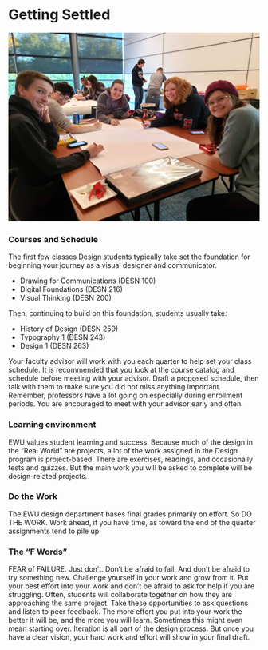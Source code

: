 # Getting Settled

![](../.gitbook/assets/20191011_173542.jpg)

### **Courses and Schedule**

The first few classes Design students typically take set the foundation for beginning your journey as a visual designer and communicator.

* Drawing for Communications \(DESN 100\)
* Digital Foundations \(DESN 216\)
* Visual Thinking \(DESN 200\)

Then, continuing to build on this foundation, students usually take:

* History of Design \(DESN 259\)
* Typography 1 \(DESN 243\)
* Design 1 \(DESN 263\)

Your faculty advisor will work with you each quarter to help set your class schedule. It is recommended that you look at the course catalog and schedule before meeting with your advisor. Draft a proposed schedule, then talk with them to make sure you did not miss anything important. Remember, professors have a lot going on especially during enrollment periods. You are encouraged to meet with your advisor early and often.

### **Learning environment**

EWU values student learning and success. Because much of the design in the “Real World” are projects, a lot of the work assigned in the Design program is project-based. There are exercises, readings, and occasionally tests and quizzes. But the main work you will be asked to complete will be design-related projects.

### **Do the Work**

The EWU design department bases final grades primarily on effort. So DO THE WORK. Work ahead, if you have time, as toward the end of the quarter assignments tend to pile up.

### **The “F Words”**

FEAR of FAILURE. Just don’t. Don’t be afraid to fail. And don’t be afraid to try something new. Challenge yourself in your work and grow from it. Put your best effort into your work and don’t be afraid to ask for help if you are struggling. Often, students will collaborate together on how they are approaching the same project. Take these opportunities to ask questions and listen to peer feedback. The more effort you put into your work the better it will be, and the more you will learn. Sometimes this might even mean starting over. Iteration is all part of the design process. But once you have a clear vision, your hard work and effort will show in your final draft.

